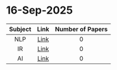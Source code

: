 # 16-Sep-2025

| Subject | Link | Number of Papers |
|:-----:|:----:|:----------------:|
| NLP | [Link](https://github.com/Deriq-Qian-Dong/Awesome-arXiv-Daily-Reporter/tree/main/18-Dec-2024/NLP) | 0 |
| IR | [Link](https://github.com/Deriq-Qian-Dong/Awesome-arXiv-Daily-Reporter/tree/main/18-Dec-2024/IR) | 0 |
| AI | [Link](https://github.com/Deriq-Qian-Dong/Awesome-arXiv-Daily-Reporter/tree/main/18-Dec-2024/AI) | 0 |
